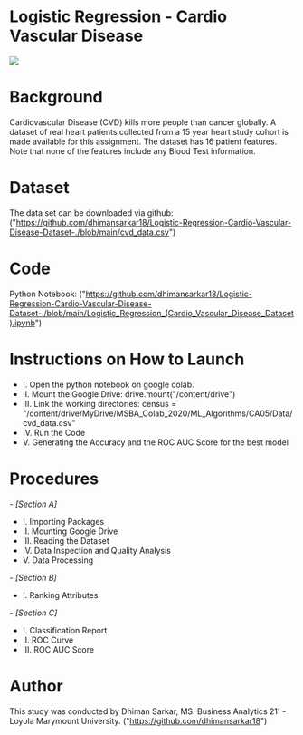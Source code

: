# Logistic Regression - Cardio Vascular Disease
![](https://idtxs3.imgix.net/si/40000/64/08.jpg?w=1200&h=627&fit=fill&bg=ffffff&border=0&q=50)
# Background

Cardiovascular Disease (CVD) kills more people than cancer globally. A dataset of real heart patients collected from a 15 year heart study cohort is made available for this assignment. The dataset has 16 patient features. Note that none of the features include any Blood Test information.

# Dataset

The data set can be downloaded via github: 
("https://github.com/dhimansarkar18/Logistic-Regression-Cardio-Vascular-Disease-Dataset-./blob/main/cvd_data.csv")

# Code

Python Notebook: 
("https://github.com/dhimansarkar18/Logistic-Regression-Cardio-Vascular-Disease-Dataset-./blob/main/Logistic_Regression_(Cardio_Vascular_Disease_Dataset).ipynb")

# Instructions on How to Launch
 - I. Open the python notebook on google colab. 
 - II. Mount the Google Drive: drive.mount("/content/drive") 
 - III. Link the working directories: census = "/content/drive/MyDrive/MSBA_Colab_2020/ML_Algorithms/CA05/Data/cvd_data.csv"
 - IV. Run the Code 
 - V. Generating the Accuracy and the ROC AUC Score for the best model
							
# Procedures

 *- [Section A]*

 - I. Importing Packages 
 - II. Mounting Google Drive 
 - III. Reading the Dataset 
 - IV. Data Inspection and Quality Analysis 
 - V. Data Processing

 *- [Section B]*

 - I. Ranking Attributes

 *- [Section C]*

 - I. Classification Report 
 - II. ROC Curve 
 - III. ROC AUC Score

# Author

This study was conducted by Dhiman Sarkar, MS. Business Analytics 21' - Loyola Marymount University.
("https://github.com/dhimansarkar18")
